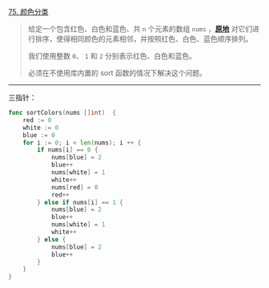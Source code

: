 [75. 颜色分类](https://leetcode.cn/problems/sort-colors/)

>给定一个包含红色、白色和蓝色、共 `n` 个元素的数组 `nums` ，**[原地](https://baike.baidu.com/item/原地算法)** 对它们进行排序，使得相同颜色的元素相邻，并按照红色、白色、蓝色顺序排列。
>
>我们使用整数 `0`、 `1` 和 `2` 分别表示红色、白色和蓝色。
>
>必须在不使用库内置的 sort 函数的情况下解决这个问题。

----

三指针：

```go
func sortColors(nums []int)  {
    red := 0
    white := 0
    blue := 0
    for i := 0; i < len(nums); i ++ {
        if nums[i] == 0 {
            nums[blue] = 2
            blue++
            nums[white] = 1
            white++
            nums[red] = 0
            red++
        } else if nums[i] == 1 {
            nums[blue] = 2
            blue++
            nums[white] = 1
            white++
        } else {
            nums[blue] = 2
            blue++
        }
    }
}
```

